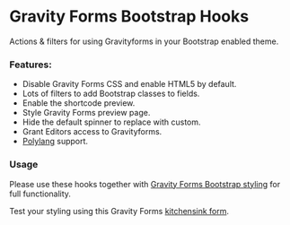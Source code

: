 # Gravity Forms Bootstrap Hooks
Actions &amp; filters for using Gravityforms in your Bootstrap enabled theme.

### Features:
- Disable Gravity Forms CSS and enable HTML5 by default.
- Lots of filters to add Bootstrap classes to fields.
- Enable the shortcode preview.
- Style Gravity Forms preview page.
- Hide the default spinner to replace with custom.
- Grant Editors access to Gravityforms.
- [Polylang](https://wordpress.org/plugins/polylang/) support.

### Usage
Please use these hooks together with [Gravity Forms Bootstrap styling](https://github.com/MoshCat/gravityforms-bootstrap-styling) for full functionality.

Test your styling using this Gravity Forms [kitchensink form](https://github.com/MoshCat/gravityforms-kitchensink).
